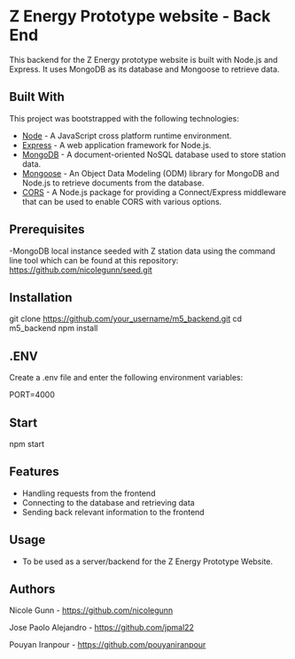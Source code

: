# Z Energy Prototype website - Back End

This backend for the Z Energy prototype website is built with Node.js and Express. It uses MongoDB as its database and Mongoose to retrieve data.

## Built With

This project was bootstrapped with the following technologies:

- [Node](https://nodejs.org/) - A JavaScript cross platform runtime environment.
- [Express](https://expressjs.com/) - A web application framework for Node.js.
- [MongoDB](https://www.mongodb.com/) - A document-oriented NoSQL database used to store station data.
- [Mongoose](https://mongoosejs.com/) - An Object Data Modeling (ODM) library for MongoDB and Node.js to retrieve documents from the database.
- [CORS](https://www.npmjs.com/package/cors) - A Node.js package for providing a Connect/Express middleware that can be used to enable CORS with various options.

## Prerequisites
-MongoDB local instance seeded with Z station data using the command line tool which can be found at this repository: https://github.com/nicolegunn/seed.git

## Installation

git clone https://github.com/your_username/m5_backend.git
cd m5_backend
npm install

## .ENV

Create a .env file and enter the following environment variables: 

PORT=4000

## Start

npm start

## Features

- Handling requests from the frontend
- Connecting to the database and retrieving data
- Sending back relevant information to the frontend

## Usage 

- To be used as a server/backend for the Z Energy Prototype Website.

## Authors 

Nicole Gunn - https://github.com/nicolegunn

Jose Paolo Alejandro - https://github.com/jpmal22

Pouyan Iranpour - https://github.com/pouyaniranpour




